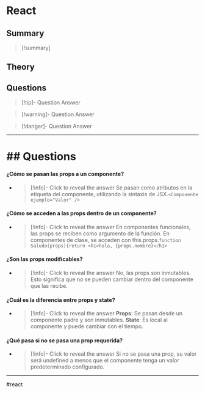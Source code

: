 # React
## Summary
> [!summary]


## Theory

## Questions
> [!tip]- Question
> Answer

> [!warning]- Question
> Answer

> [!danger]- Question
> Answer

- - - 
# ## Questions


#### ¿Cómo se pasan las props a un componente?

  - > [!info]- Click to reveal the answer
Se pasan como atributos en la etiqueta del componente, utilizando la sintaxis de JSX.```<Componente ejemplo="Valor" />```

#### ¿Cómo se acceden a las props dentro de un componente?

  - > [!info]- Click to reveal the answer
En componentes funcionales, las props se reciben como argumento de la función. En componentes de clase, se acceden con this.props.```function Saludo(props){return <h1>hola, {props.nombre}</h1>```

#### ¿Son las props modificables?

  - > [!info]- Click to reveal the answer
No, las props son inmutables. Esto significa que no se pueden cambiar dentro del componente que las recibe.

#### ¿Cuál es la diferencia entre props y state?

  - > [!info]- Click to reveal the answer
**Props**: Se pasan desde un componente padre y son inmutables.
**State**: Es local al componente y puede cambiar con el tiempo.

#### ¿Qué pasa si no se pasa una prop requerida?

  - > [!info]- Click to reveal the answer
Si no se pasa una prop, su valor será undefined a menos que el componente tenga un valor predeterminado configurado.

- - - 
#react 



